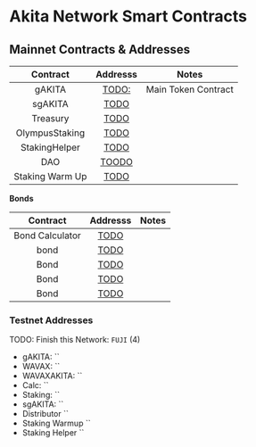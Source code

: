 # Akita Network Smart Contracts



## Mainnet Contracts & Addresses

|Contract       | Addresss                                                                                                            | Notes   |
|:-------------:|:-------------------------------------------------------------------------------------------------------------------:|-------|
|gAKITA            |[TODO:](https://etherscan.io/address/TODOFILL)| Main Token Contract|
|sgAKITA           |[TODO](https://etherscan.io/address/TODOFILL)|
|Treasury       |[TODO](https://etherscan.io/address/TODOFILL)| 
|OlympusStaking |[TODO](https://etherscan.io/address/TODO)|
|StakingHelper  |[TODO](https://etherscan.io/address/TODO)|
|DAO            |[TOODO](https://etherscan.io/address/TODO)|
|Staking Warm Up|[TODO](https://etherscan.io/address/TODO)|


**Bonds**

|Contract       | Addresss                                                                                                            | Notes   |
|:-------------:|:-------------------------------------------------------------------------------------------------------------------:|-------|
|Bond Calculator|[TODO](https://etherscan.io/address/TODO)| 
| bond|[TODO](https://etherscan.io/address/TODO)| 
| Bond|[TODO](https://etherscan.io/address/TODO)| 
| Bond|[TODO](https://etherscan.io/address/TODO)|
| Bond|[TODO](https://etherscan.io/address/TODO)|


### Testnet Addresses
TODO: Finish this 
Network: `FUJI` (4)
- gAKITA: ``
- WAVAX: `` 
- WAVAXAKITA: ``
- Calc: `` 
- Staking: `` 
- sgAKITA: `` 
- Distributor `` 
- Staking Warmup `` 
- Staking Helper ``
